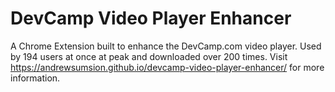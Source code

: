# DevCamp Video Player Enhancer
A Chrome Extension built to enhance the DevCamp.com video player. Used by 194 users at once at peak and downloaded over 200 times. Visit https://andrewsumsion.github.io/devcamp-video-player-enhancer/ for more information.

